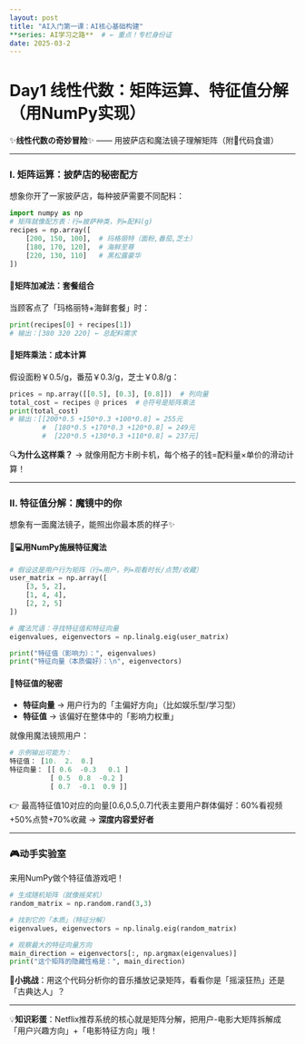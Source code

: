 ```yaml
---  
layout: post  
title: "AI入门第一课：AI核心基础构建"  
**series: AI学习之路**  # ← 重点！专栏身份证  
date: 2025-03-2 
---  
```



# Day1 线性代数：矩阵运算、特征值分解（用NumPy实现）

✨**线性代数の奇妙冒险**✨ —— 用披萨店和魔法镜子理解矩阵（附🍕代码食谱）

---

### Ⅰ. **矩阵运算：披萨店的秘密配方**
想象你开了一家披萨店，每种披萨需要不同配料：

```python
import numpy as np
# 矩阵就像配方表：行=披萨种类，列=配料(g)
recipes = np.array([
    [200, 150, 100],  # 玛格丽特（面粉,番茄,芝士）
    [180, 170, 120],  # 海鲜至尊
    [220, 130, 110]   # 黑松露豪华
])
```

#### 🍕**矩阵加减法：套餐组合**
当顾客点了「玛格丽特+海鲜套餐」时：
```python
print(recipes[0] + recipes[1])
# 输出：[380 320 220] ← 总配料需求
```

#### 🧀**矩阵乘法：成本计算**
假设面粉￥0.5/g，番茄￥0.3/g，芝士￥0.8/g：
```python
prices = np.array([[0.5], [0.3], [0.8]])  # 列向量
total_cost = recipes @ prices  # @符号是矩阵乘法
print(total_cost)
# 输出：[[200*0.5 +150*0.3 +100*0.8] = 255元
        #  [180*0.5 +170*0.3 +120*0.8] = 249元
        #  [220*0.5 +130*0.3 +110*0.8] = 237元]
```

🔍**为什么这样乘？** → 就像用配方卡刷卡机，每个格子的钱=配料量×单价的滑动计算！

---

### Ⅱ. **特征值分解：魔镜中的你**
想象有一面魔法镜子，能照出你最本质的样子✨

#### 👩💻**用NumPy施展特征魔法**
```python
# 假设这是用户行为矩阵（行=用户，列=观看时长/点赞/收藏）
user_matrix = np.array([
    [3, 5, 2],
    [1, 4, 4],
    [2, 2, 5]
])

# 魔法咒语：寻找特征值和特征向量
eigenvalues, eigenvectors = np.linalg.eig(user_matrix)

print("特征值（影响力）：", eigenvalues)
print("特征向量（本质偏好）：\n", eigenvectors)
```

#### 🎯**特征值的秘密**
- **特征向量** → 用户行为的「主偏好方向」（比如娱乐型/学习型）
- **特征值** → 该偏好在整体中的「影响力权重」

就像用魔法镜照用户：
```python
# 示例输出可能为：
特征值： [10.  2.  0.]
特征向量： [[ 0.6  -0.3   0.1 ]
          [ 0.5  0.8  -0.2 ]
          [ 0.7  -0.1  0.9 ]]
```
👉 最高特征值10对应的向量[0.6,0.5,0.7]代表主要用户群体偏好：60%看视频+50%点赞+70%收藏 → **深度内容爱好者**

---

### 🎮**动手实验室**
来用NumPy做个特征值游戏吧！
```python
# 生成随机矩阵（就像摇奖机）
random_matrix = np.random.rand(3,3)

# 找到它的「本质」（特征分解）
eigenvalues, eigenvectors = np.linalg.eig(random_matrix)

# 观察最大的特征向量方向
main_direction = eigenvectors[:, np.argmax(eigenvalues)]
print("这个矩阵的隐藏性格是：", main_direction)
```

🔮**小挑战**：用这个代码分析你的音乐播放记录矩阵，看看你是「摇滚狂热」还是「古典达人」？

---

💡**知识彩蛋**：Netflix推荐系统的核心就是矩阵分解，把用户-电影大矩阵拆解成「用户兴趣方向」+「电影特征方向」哦！